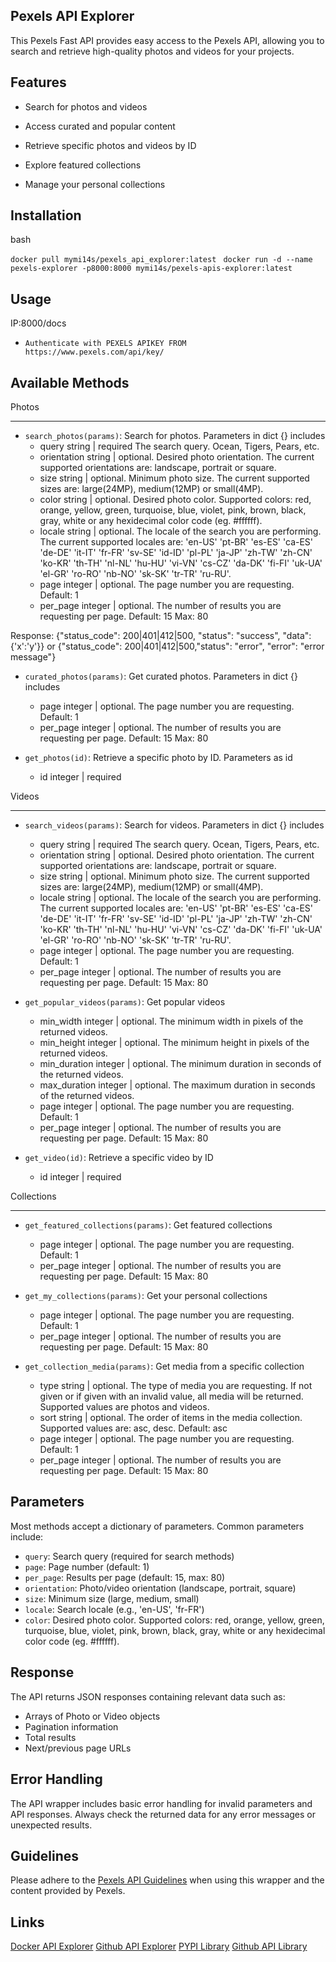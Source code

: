 
Pexels API Explorer
-------------------------

This Pexels Fast API provides easy access to the Pexels API, allowing you to search and retrieve high-quality photos and videos for your projects.

Features
--------

- Search for photos and videos

- Access curated and popular content

- Retrieve specific photos and videos by ID

- Explore featured collections

- Manage your personal collections


Installation
------------

bash


`docker pull mymi14s/pexels_api_explorer:latest `
`docker run -d --name pexels-explorer -p8000:8000 mymi14s/pexels-apis-explorer:latest`


Usage
-----

IP:8000/docs

- `Authenticate with PEXELS APIKEY FROM https://www.pexels.com/api/key/`


Available Methods
-----------------

Photos

------

-  `search_photos(params)`: Search for photos. Parameters in dict {} includes
	- query string | required The search query. Ocean, Tigers, Pears, etc.
	- orientation string | optional. Desired photo orientation. The current supported orientations are: landscape, portrait or square.
	- size string | optional. Minimum photo size. The current supported sizes are: large(24MP), medium(12MP) or small(4MP).
	- color string | optional. Desired photo color. Supported colors: red, orange, yellow, green, turquoise, blue, violet, pink, brown, black, gray, white or any hexidecimal color code (eg. #ffffff).
	- locale string | optional. The locale of the search you are performing. The current supported locales are: 'en-US' 'pt-BR' 'es-ES' 'ca-ES' 'de-DE' 'it-IT' 'fr-FR' 'sv-SE' 'id-ID' 'pl-PL' 'ja-JP' 'zh-TW' 'zh-CN' 'ko-KR' 'th-TH' 'nl-NL' 'hu-HU' 'vi-VN' 'cs-CZ' 'da-DK' 'fi-FI' 'uk-UA' 'el-GR' 'ro-RO' 'nb-NO' 'sk-SK' 'tr-TR' 'ru-RU'.
	- page integer | optional. The page number you are requesting. Default: 1
	- per_page integer | optional. The number of results you are requesting per page. Default: 15 Max: 80

Response:  {"status_code": 200|401|412|500, "status": "success", "data": {'x':'y'}} or {"status_code": 200|401|412|500,"status": "error", "error": "error message"}

-  `curated_photos(params)`: Get curated photos. Parameters in dict {} includes
	- page integer | optional. The page number you are requesting. Default: 1
	- per_page integer | optional. The number of results you are requesting per page. Default: 15 Max: 80

-  `get_photos(id)`: Retrieve a specific photo by ID. Parameters as id
	- id integer | required

Videos

------

-  `search_videos(params)`: Search for videos. Parameters in dict {} includes
	- query string | required The search query. Ocean, Tigers, Pears, etc.
	- orientation string | optional. Desired photo orientation. The current supported orientations are: landscape, portrait or square.
	- size string | optional. Minimum photo size. The current supported sizes are: large(24MP), medium(12MP) or small(4MP).
	- locale string | optional. The locale of the search you are performing. The current supported locales are: 'en-US' 'pt-BR' 'es-ES' 'ca-ES' 'de-DE' 'it-IT' 'fr-FR' 'sv-SE' 'id-ID' 'pl-PL' 'ja-JP' 'zh-TW' 'zh-CN' 'ko-KR' 'th-TH' 'nl-NL' 'hu-HU' 'vi-VN' 'cs-CZ' 'da-DK' 'fi-FI' 'uk-UA' 'el-GR' 'ro-RO' 'nb-NO' 'sk-SK' 'tr-TR' 'ru-RU'.
	- page integer | optional. The page number you are requesting. Default: 1
	- per_page integer | optional. The number of results you are requesting per page. Default: 15 Max: 80

-  `get_popular_videos(params)`: Get popular videos
	- min_width integer | optional. The minimum width in pixels of the returned videos.
	- min_height integer | optional. The minimum height in pixels of the returned videos.
	- min_duration integer | optional. The minimum duration in seconds of the returned videos.
	- max_duration integer | optional. The maximum duration in seconds of the returned videos.
	- page integer | optional. The page number you are requesting. Default: 1
	- per_page integer | optional. The number of results you are requesting per page. Default: 15 Max: 80

-  `get_video(id)`: Retrieve a specific video by ID
	- id integer | required
  

Collections

-----------

-  `get_featured_collections(params)`: Get featured collections
	-  page integer | optional. The page number you are requesting. Default: 1
	- per_page integer | optional. The number of results you are requesting per page. Default: 15 Max: 80

-  `get_my_collections(params)`: Get your personal collections
	- page integer | optional. The page number you are requesting. Default: 1
	- per_page integer | optional. The number of results you are requesting per page. Default: 15 Max: 80
	
-  `get_collection_media(params)`: Get media from a specific collection
	- type string | optional. The type of media you are requesting. If not given or if given with an invalid value, all media will be returned. Supported values are photos and videos.
	- sort string | optional. The order of items in the media collection. Supported values are: asc, desc. Default: asc
	- page integer | optional. The page number you are requesting. Default: 1
	- per_page integer | optional. The number of results you are requesting per page. Default: 15 Max: 80
  

Parameters
----------
Most methods accept a dictionary of parameters. Common parameters include:

-  `query`: Search query (required for search methods)
-  `page`: Page number (default: 1)
-  `per_page`: Results per page (default: 15, max: 80)
-  `orientation`: Photo/video orientation (landscape, portrait, square)
-  `size`: Minimum size (large, medium, small)
-  `locale`: Search locale (e.g., 'en-US', 'fr-FR')
-  `color`:  Desired photo color. Supported colors: red, orange, yellow, green, turquoise, blue, violet, pink, brown, black, gray, white or any hexidecimal color code (eg. #ffffff).

  

Response
--------

The API returns JSON responses containing relevant data such as:

- Arrays of Photo or Video objects
- Pagination information
- Total results
- Next/previous page URLs
  

Error Handling
--------------
The API wrapper includes basic error handling for invalid parameters and API responses. Always check the returned data for any error messages or unexpected results.

Guidelines
----------
Please adhere to the [Pexels API Guidelines](https://www.pexels.com/api/documentation/#guidelines) when using this wrapper and the content provided by Pexels.

Links
----------
[Docker API Explorer](https://hub.docker.com/mymi14s/pexels-apis-explorer)
[Github API Explorer](https://github.com/mymi14s/pexels_apis_explorer)
[PYPI Library](https://pypi.org/project/pexels-apis)
[Github API Library](https://github.com/mymi14s/pexels_apis)